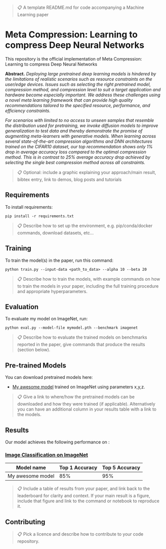 >📋  A template README.md for code accompanying a Machine Learning paper

# Meta Compression: Learning to compress Deep Neural Networks

This repository is the official implementation of Meta Compression: Learning to compress Deep Neural Networks



**Abstract.** _Deploying large pretrained deep learning models is hindered by the limitations of realistic scenarios such as resource constraints on the user/edge devices. Issues such as selecting the right pretrained model, compression method, and compression level to suit a target application and hardware become especially important. We address these challenges using a novel meta learning framework that can provide high quality recommendations tailored to the specified resource, performance, and efficiency constraints._

_For scenarios with limited to no access to unseen samples that resemble the distribution used for pretraining, we invoke diffusion models to improve generalization to test data and thereby demonstrate the promise of augmenting meta-learners with generative models. When learning across several state-of-the-art compression algorithms and DNN architectures trained on the CIFAR10 dataset, our top recommendation shows only 1% drop in average accuracy loss compared to the optimal compression method. This is in contrast to 25% average accuracy drop achieved by selecting the single best compression method across all constraints._


>📋  Optional: include a graphic explaining your approach/main result, bibtex entry, link to demos, blog posts and tutorials

## Requirements

To install requirements:

```setup
pip install -r requirements.txt
```

>📋  Describe how to set up the environment, e.g. pip/conda/docker commands, download datasets, etc...

## Training

To train the model(s) in the paper, run this command:

```train
python train.py --input-data <path_to_data> --alpha 10 --beta 20
```

>📋  Describe how to train the models, with example commands on how to train the models in your paper, including the full training procedure and appropriate hyperparameters.

## Evaluation

To evaluate my model on ImageNet, run:

```eval
python eval.py --model-file mymodel.pth --benchmark imagenet
```

>📋  Describe how to evaluate the trained models on benchmarks reported in the paper, give commands that produce the results (section below).

## Pre-trained Models

You can download pretrained models here:

- [My awesome model](https://drive.google.com/mymodel.pth) trained on ImageNet using parameters x,y,z. 

>📋  Give a link to where/how the pretrained models can be downloaded and how they were trained (if applicable).  Alternatively you can have an additional column in your results table with a link to the models.

## Results

Our model achieves the following performance on :

### [Image Classification on ImageNet](https://paperswithcode.com/sota/image-classification-on-imagenet)

| Model name         | Top 1 Accuracy  | Top 5 Accuracy |
| ------------------ |---------------- | -------------- |
| My awesome model   |     85%         |      95%       |

>📋  Include a table of results from your paper, and link back to the leaderboard for clarity and context. If your main result is a figure, include that figure and link to the command or notebook to reproduce it. 


## Contributing

>📋  Pick a licence and describe how to contribute to your code repository. 
